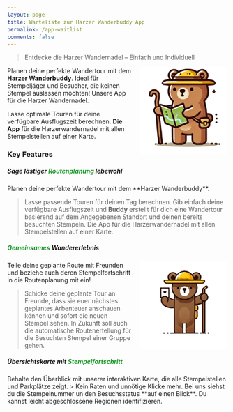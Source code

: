 ```yaml
---
layout: page
title: Warteliste zur Harzer Wanderbuddy App
permalink: /app-waitlist
comments: false
---
```


<script>var d=document,w="https://tally.so/widgets/embed.js",v=function(){"undefined"!=typeof Tally?Tally.loadEmbeds():d.querySelectorAll("iframe[data-tally-src]:not([src])").forEach((function(e){e.src=e.dataset.tallySrc}))};if("undefined"!=typeof Tally)v();else if(d.querySelector('script[src="'+w+'"]')==null){var s=d.createElement("script");s.src=w,s.onload=v,s.onerror=v,d.body.appendChild(s);}</script>

> Entdecke die Harzer Wandernadel – Einfach und Individuell

<div style="float: right; margin-left: 20px;">
  <img src="/assets/images/BuddyWithMapNoBG.png" alt="Buddy mit Karte" title="Buddy mit Karte" width="200">
</div>

Planen deine perfekte Wandertour mit dem **Harzer Wanderbuddy**. Ideal für Stempeljäger und Besucher, die keinen Stempel auslassen möchten! Unsere App für die Harzer Wandernadel.

Lasse optimale Touren für deine verfügbare Ausflugszeit berechnen.
**Die App** für die Harzerwandernadel mit allen Stempelstellen auf einer Karte.


### Key Features

<h5>Sage lästiger <span style="color: #189726;">Routenplanung</span> lebewohl</h5>
Planen deine perfekte Wandertour mit dem **Harzer Wanderbuddy**. 

> Lasse passende Touren für deinen Tag berechnen. Gib einfach deine verfügbare Ausflugszeit und **Buddy** erstellt für dich eine Wandertour basierend auf dem Angegebenen Standort und deinen bereits besuchten Stempeln.
Die App für die Harzerwandernadel mit allen Stempelstellen auf einer Karte.


<h5><span style="color: #189726;">Gemeinsames</span> Wandererlebnis</h5>
<div style="float: right; margin-left: 20px;">
  <img src="/assets/images/BuddyHoldingLetterNoBG.png" alt="Buddy mit Karte" title="Buddy mit Karte" width="200">
</div>

Teile deine geplante Route mit Freunden und beziehe auch deren Stempelfortschritt in die Routenplanung mit ein!

> Schicke deine geplante Tour an Freunde, dass sie euer nächstes geplantes Arbenteuer anschauen können und sofort die neuen Stempel sehen. In Zukunft soll auch die automatische Routenertellung für die Besuchten Stempel einer Gruppe gehen. 

<h5>Übersichtskarte mit <span style="color: #189726;">Stempelfortschritt</span></h5>
Behalte den Überblick mit unserer interaktiven Karte, die alle Stempelstellen und Parkplätze zeigt.
> Kein Raten und unnötige Klicke mehr. Bei uns siehst du die Stempelnummer un den Besuchsstatus **auf einen Blick**. Du kannst leicht abgeschlossene Regionen identifizieren.

<iframe data-tally-src="https://tally.so/embed/wbYe7Z?alignLeft=1&hideTitle=1&transparentBackground=1&dynamicHeight=1" loading="lazy" width="100%" height="318" frameborder="0" marginheight="0" marginwidth="0" title="Entdecke die Harzer Wandernadel - Simple"></iframe>


